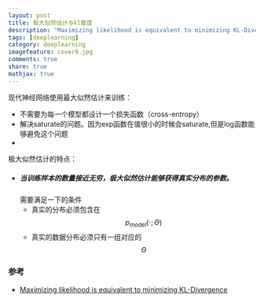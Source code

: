 ```yaml
---
layout: post
title: 极大似然估计与kl散度
description: "Maximizing likelihood is equivalent to minimizing KL-Divergence"
tags: [deeplearning]
category: deeplearning 
imagefeature: cover6.jpg
comments: true
share: true
mathjax: true
---
```


<script type="text/javascript" src="http://cdn.mathjax.org/mathjax/latest/MathJax.js?config=default"></script>

现代神经网络使用最大似然估计来训练：
* 不需要为每一个模型都设计一个损失函数（cross-entropy）
* 解决saturate的问题。因为exp函数在值很小的时候会saturate,但是log函数能够避免这个问题
*

极大似然估计的特点：
* ##### 当训练样本的数量接近无穷，极大似然估计能够获得真实分布的参数。
    需要满足一下的条件
    * 真实的分布必须包含在 $$p_{model}(\cdot ;\Theta )$$
    * 真实的数据分布必须只有一组对应的$$\Theta$$



### 参考
* [Maximizing likelihood is equivalent to minimizing KL-Divergence](https://wiseodd.github.io/techblog/2017/01/26/kl-mle/)
